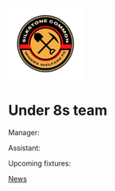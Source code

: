 <img src="silkstone common fc logo.png" 
     alt="logo"
     width="150" 
     height="150" />
# Under 8s team

Manager:

Assistant:

Upcoming fixtures:

<a href="https://news.scmwfc.co.uk/p/under-9s.html">News</a>
